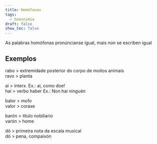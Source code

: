 ```yaml
---
title: Homófonas
tags:
  - homonimia
draft: false
show_toc: false
---
```

As palabras homófonas pronúncianse igual, mais non se escriben igual

## Exemplos

rabo > extremidade posterior do corpo de moitos animais\
ravo > planta

ai > interx. Ex.: ai, como doe!\
hai > verbo haber Ex.: Non hai ninguén

balor > mofo\
valor > coraxe

barón > título nobiliario\
varón > home

dó > primeira nota da escala musical\
dó > pena, compaixón